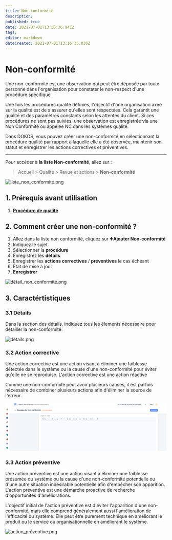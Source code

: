 ```yaml
---
title: Non-conformité
description: 
published: true
date: 2021-07-01T13:30:36.941Z
tags: 
editor: markdown
dateCreated: 2021-07-01T13:16:35.036Z
---
```


# Non-conformité

Une non-conformité est une observation qui peut être déposée par toute personne dans l'organisation pour constater le non-respect d'une procédure spécifique

Une fois les procédures qualité définies, l'objectif d'une organisation axée sur la qualité est de s'assurer qu'elles sont respectées. Cela garantit une qualité et des paramètres constants selon les attentes du client. Si ces procédures ne sont pas suivies, une observation est enregistrée via une Non Conformité ou appelée NC dans les systèmes qualité.

Dans DOKOS, vous pouvez créer une non-conformité en sélectionnant la procédure qualité par rapport à laquelle elle a été observée, maintenir son statut et enregistrer les actions correctives et préventives.

---

Pour accéder à **la liste Non-conformité**, allez sur :

> Accueil > Qualité > Revue et actions > **Non-conformité**

![liste_non_conformité.png](/content/qualite/non-conformance/liste_non_conformité.png)

## 1. Prérequis avant utilisation

1. **[Procédure de qualité](/qualite/quality-procedure)**

## 2. Comment créer une non-conformité ?

1. Allez dans la liste non conformité, cliquez sur **:heavy_plus_sign:Ajouter Non-conformité**
2. Indiquez le sujet
3. Sélectionner la **procédure**
4. Enregistrez les **détails**
5. Enregistrer les **actions correctives** / **préventives** le cas échéant
6. État de mise à jour
7. **Enregistrer**

![détail_non_conformité.png](/content/qualite/non-conformance/détail_non_conformité.png)

## 3. Caractértistiques

### 3.1 Détails

Dans la section des détails, indiquez tous les élements nécessaire pour détailler la non-conformité.

![détails.png](/content/qualite/non-conformance/détails.png)

### 3.2 Action corrective

Une action corrective est une action visant à éliminer une faiblesse détectée dans le système ou la cause d'une non-conformité pour éviter qu'elle ne se reproduise. L'action corrective est une action réactive

Comme une non-conformité peut avoir plusieurs causes, il est parfois nécessaire de combiner plusieurs actions afin d'éliminer la source de l'erreur.

![action_corrective.png](/content/qualite/non-conformance/action_corrective.png)

### 3.3 Action préventive

Une action préventive est une action visant à éliminer une faiblesse présumée du système ou la cause d'une non-conformité potentielle ou d'une autre situation indésirable potentielle afin d'empêcher son apparition. L'action préventive est une démarche proactive de recherche d'opportunités d'améliorations.

L'objectif initial de l'action préventive est d'éviter l'apparition d'une non-conformité, mais elle comprend généralement aussi l'amélioration de l'efficacité du système. Elle peut être purement technique en améliorant le produit ou le service ou organisationnelle en améliorant le système.

![action_préventive.png](/content/qualite/non-conformance/action_préventive.png)